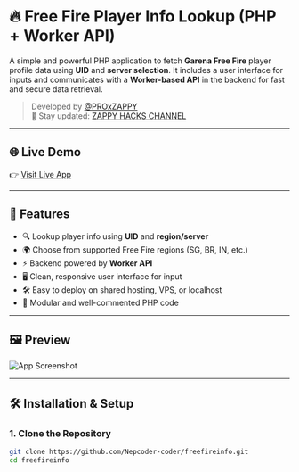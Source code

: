 # 🔥 Free Fire Player Info Lookup (PHP + Worker API)

A simple and powerful PHP application to fetch **Garena Free Fire** player profile data using **UID** and **server selection**. It includes a user interface for inputs and communicates with a **Worker-based API** in the backend for fast and secure data retrieval.

> Developed by [@PROxZAPPY](https://t.me/zappy_mods)  
> 📢 Stay updated: [ZAPPY HACKS CHANNEL](https://t.me/zappymods)

---

## 🌐 Live Demo

👉 [Visit Live App](https://freefireinfo.ct.ws/?i=1)

---

## 🎯 Features

- 🔍 Lookup player info using **UID** and **region/server**
- 🌍 Choose from supported Free Fire regions (SG, BR, IN, etc.)
- ⚡ Backend powered by **Worker API**
- 🖥️ Clean, responsive user interface for input
- 🛠️ Easy to deploy on shared hosting, VPS, or localhost
- 🧩 Modular and well-commented PHP code

---

## 🖼️ Preview

![App Screenshot](https://i.ibb.co/TxKRxZ0/image.png)

---

## 🛠️ Installation & Setup

### 1. Clone the Repository

```bash
git clone https://github.com/Nepcoder-coder/freefireinfo.git
cd freefireinfo
